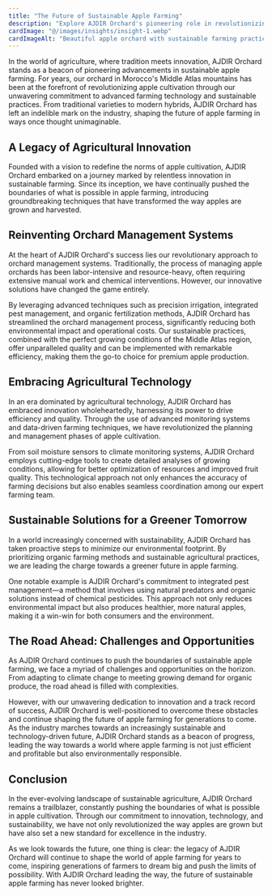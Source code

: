 ```yaml
---
title: "The Future of Sustainable Apple Farming"
description: "Explore AJDIR Orchard's pioneering role in revolutionizing apple cultivation through advanced farming technology and sustainable practices."
cardImage: "@/images/insights/insight-1.webp"
cardImageAlt: "Beautiful apple orchard with sustainable farming practices"
---
```


In the world of agriculture, where tradition meets innovation, AJDIR Orchard stands as a beacon of pioneering advancements in sustainable apple farming. For years, our orchard in Morocco's Middle Atlas mountains has been at the forefront of revolutionizing apple cultivation through our unwavering commitment to advanced farming technology and sustainable practices. From traditional varieties to modern hybrids, AJDIR Orchard has left an indelible mark on the industry, shaping the future of apple farming in ways once thought unimaginable.

## A Legacy of Agricultural Innovation

Founded with a vision to redefine the norms of apple cultivation, AJDIR Orchard embarked on a journey marked by relentless innovation in sustainable farming. Since its inception, we have continually pushed the boundaries of what is possible in apple farming, introducing groundbreaking techniques that have transformed the way apples are grown and harvested.

## Reinventing Orchard Management Systems

At the heart of AJDIR Orchard's success lies our revolutionary approach to orchard management systems. Traditionally, the process of managing apple orchards has been labor-intensive and resource-heavy, often requiring extensive manual work and chemical interventions. However, our innovative solutions have changed the game entirely.

By leveraging advanced techniques such as precision irrigation, integrated pest management, and organic fertilization methods, AJDIR Orchard has streamlined the orchard management process, significantly reducing both environmental impact and operational costs. Our sustainable practices, combined with the perfect growing conditions of the Middle Atlas region, offer unparalleled quality and can be implemented with remarkable efficiency, making them the go-to choice for premium apple production.

## Embracing Agricultural Technology

In an era dominated by agricultural technology, AJDIR Orchard has embraced innovation wholeheartedly, harnessing its power to drive efficiency and quality. Through the use of advanced monitoring systems and data-driven farming techniques, we have revolutionized the planning and management phases of apple cultivation.

From soil moisture sensors to climate monitoring systems, AJDIR Orchard employs cutting-edge tools to create detailed analyses of growing conditions, allowing for better optimization of resources and improved fruit quality. This technological approach not only enhances the accuracy of farming decisions but also enables seamless coordination among our expert farming team.

## Sustainable Solutions for a Greener Tomorrow

In a world increasingly concerned with sustainability, AJDIR Orchard has taken proactive steps to minimize our environmental footprint. By prioritizing organic farming methods and sustainable agricultural practices, we are leading the charge towards a greener future in apple farming.

One notable example is AJDIR Orchard's commitment to integrated pest management—a method that involves using natural predators and organic solutions instead of chemical pesticides. This approach not only reduces environmental impact but also produces healthier, more natural apples, making it a win-win for both consumers and the environment.

## The Road Ahead: Challenges and Opportunities

As AJDIR Orchard continues to push the boundaries of sustainable apple farming, we face a myriad of challenges and opportunities on the horizon. From adapting to climate change to meeting growing demand for organic produce, the road ahead is filled with complexities.

However, with our unwavering dedication to innovation and a track record of success, AJDIR Orchard is well-positioned to overcome these obstacles and continue shaping the future of apple farming for generations to come. As the industry marches towards an increasingly sustainable and technology-driven future, AJDIR Orchard stands as a beacon of progress, leading the way towards a world where apple farming is not just efficient and profitable but also environmentally responsible.

## Conclusion

In the ever-evolving landscape of sustainable agriculture, AJDIR Orchard remains a trailblazer, constantly pushing the boundaries of what is possible in apple cultivation. Through our commitment to innovation, technology, and sustainability, we have not only revolutionized the way apples are grown but have also set a new standard for excellence in the industry.

As we look towards the future, one thing is clear: the legacy of AJDIR Orchard will continue to shape the world of apple farming for years to come, inspiring generations of farmers to dream big and push the limits of possibility. With AJDIR Orchard leading the way, the future of sustainable apple farming has never looked brighter.

